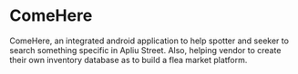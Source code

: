 # ComeHere

ComeHere, an integrated android application to help spotter and seeker to search something specific in Apliu Street. Also, helping vendor to create their own inventory database as to build a flea market platform.
